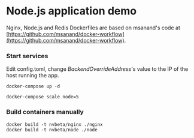 # Node.js application demo

Nginx, Node.js and Redis Dockerfiles are based on msanand's code at [https://github.com/msanand/docker-workflow](https://github.com/msanand/docker-workflow).

### Start services
Edit config.toml, change _BackendOverrideAddress_'s value to the IP of the host running the app.
```
docker-compose up -d

docker-compose scale node=5
```

### Build containers manually
```
docker build -t nvbeta/nginx ./nginx
docker build -t nvbeta/node ./node
```

